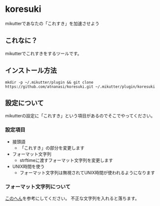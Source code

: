 # koresuki
mikutterであなたの「これすき」を加速させよう

## これなに？
mikutterでこれすきをするツールです。

## インストール方法
```mkdir -p ~/.mikutter/plugin && git clone https://github.com/atnanasi/koresuki.git ~/.mikutter/plugin/koresuki```

## 設定について
mikutterの設定に「これすき」という項目があるのでそこでやってください。

### 設定項目
- 接頭語
  - 「これすき」の部分を変更します
- フォーマット文字列
  - strftimeに渡すフォーマット文字列を変更します
- UNIX時間を使う
  - フォーマット文字列は無視されてUNIX時間が使われるようになります

### フォーマット文字列について
[このへん](https://docs.ruby-lang.org/ja/latest/method/Time/i/strftime.html)を参考にしてください。
不正な文字列を入れると落ちます。

